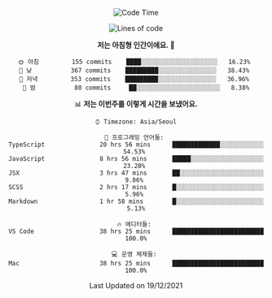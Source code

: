 <div align='center'>
 
<!--START_SECTION:waka-->
![Code Time](http://img.shields.io/badge/Code%20Time-918%20hrs%2018%20mins-blue)

![Lines of code](https://img.shields.io/badge/%EC%A0%80%EB%8A%94%20%EC%97%AC%ED%83%9C%EA%B9%8C%EC%A7%80%20-122%20Thousand%20%EC%A4%84%EC%9D%98%20%EC%BD%94%EB%93%9C%EB%A5%BC%20%EC%9E%91%EC%84%B1%ED%96%88%EC%96%B4%EC%9A%94.-blue)

**저는 아침형 인간이에요. 🐤** 

```text
🌞 아침         155 commits    ████░░░░░░░░░░░░░░░░░░░░░   16.23% 
🌆 낮　         367 commits    █████████░░░░░░░░░░░░░░░░   38.43% 
🌃 저녁         353 commits    █████████░░░░░░░░░░░░░░░░   36.96% 
🌙 밤　         80 commits     ██░░░░░░░░░░░░░░░░░░░░░░░   8.38%

```


📊 **저는 이번주를 이렇게 시간을 보냈어요.** 

```text
⌚︎ Timezone: Asia/Seoul

💬 프로그래밍 언어들: 
TypeScript               20 hrs 56 mins      █████████████░░░░░░░░░░░░   54.53% 
JavaScript               8 hrs 56 mins       █████░░░░░░░░░░░░░░░░░░░░   23.28% 
JSX                      3 hrs 47 mins       ██░░░░░░░░░░░░░░░░░░░░░░░   9.86% 
SCSS                     2 hrs 17 mins       █░░░░░░░░░░░░░░░░░░░░░░░░   5.96% 
Markdown                 1 hr 58 mins        █░░░░░░░░░░░░░░░░░░░░░░░░   5.13%

🔥 에디터들: 
VS Code                  38 hrs 25 mins      █████████████████████████   100.0%

💻 운영 체제들: 
Mac                      38 hrs 25 mins      █████████████████████████   100.0%

```


 Last Updated on 19/12/2021
<!--END_SECTION:waka-->
 </div>
<!---
Emewjin/Emewjin is a ✨ special ✨ repository because its `README.md` (this file) appears on your GitHub profile.
You can click the Preview link to take a look at your changes.
--->
